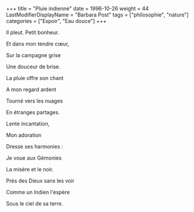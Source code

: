 +++
title = "Pluie indienne"
date = 1996-10-26
weight = 44
LastModifierDisplayName = "Barbara Post"
tags = ["philosophie", "nature"]
categories = ["Espoir", "Eau douce"]
+++

Il pleut. Petit bonheur.

Et dans mon tendre cœur,

Sur la campagne grise

Une douceur de brise.

La pluie offre son chant

A mon regard ardent

Tourné vers les nuages

En étranges partages.

Lente incantation,

Mon adoration

Dresse ses harmonies :

Je voue aux Gémonies

La misère et le noir.

Près des Dieux sans les voir

Comme un Indien l'espère

Sous le ciel de sa terre.
